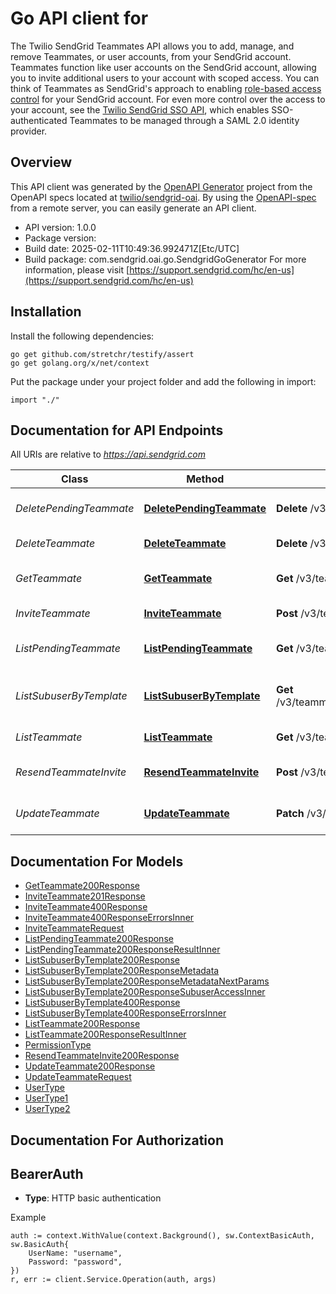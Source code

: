 # Go API client for 

The Twilio SendGrid Teammates API allows you to add, manage, and remove Teammates, or user accounts, from your SendGrid account. Teammates function like user accounts on the SendGrid account, allowing you to invite additional users to your account with scoped access. You can think of Teammates as SendGrid's approach to enabling [role-based access control](https://en.wikipedia.org/wiki/Role-based_access_control) for your SendGrid account. For even more control over the access to your account, see the [Twilio SendGrid SSO API](https://docs.sendgrid.com/api-reference/single-sign-on-teammates/), which enables SSO-authenticated Teammates to be managed through a SAML 2.0 identity provider.

## Overview
This API client was generated by the [OpenAPI Generator](https://openapi-generator.tech) project from the OpenAPI specs located at [twilio/sendgrid-oai](https://github.com/twilio/sendgrid-oai/tree/main/spec).  By using the [OpenAPI-spec](https://www.openapis.org/) from a remote server, you can easily generate an API client.

- API version: 1.0.0
- Package version: 
- Build date: 2025-02-11T10:49:36.992471Z[Etc/UTC]
- Build package: com.sendgrid.oai.go.SendgridGoGenerator
For more information, please visit [https://support.sendgrid.com/hc/en-us](https://support.sendgrid.com/hc/en-us)

## Installation

Install the following dependencies:

```shell
go get github.com/stretchr/testify/assert
go get golang.org/x/net/context
```

Put the package under your project folder and add the following in import:

```golang
import "./"
```

## Documentation for API Endpoints

All URIs are relative to *https://api.sendgrid.com*

Class | Method | HTTP request | Description
------------ | ------------- | ------------- | -------------
*DeletePendingTeammate* | [**DeletePendingTeammate**](docs/DeletePendingTeammate.md#deletependingteammate) | **Delete** /v3/teammates/pending/{Token} | Delete pending teammate
*DeleteTeammate* | [**DeleteTeammate**](docs/DeleteTeammate.md#deleteteammate) | **Delete** /v3/teammates/{Username} | Delete teammate
*GetTeammate* | [**GetTeammate**](docs/GetTeammate.md#getteammate) | **Get** /v3/teammates/{Username} | Retrieve specific teammate
*InviteTeammate* | [**InviteTeammate**](docs/InviteTeammate.md#inviteteammate) | **Post** /v3/teammates | Invite teammate
*ListPendingTeammate* | [**ListPendingTeammate**](docs/ListPendingTeammate.md#listpendingteammate) | **Get** /v3/teammates/pending | Retrieve all pending teammates
*ListSubuserByTemplate* | [**ListSubuserByTemplate**](docs/ListSubuserByTemplate.md#listsubuserbytemplate) | **Get** /v3/teammates/{TeammateName}/subuser_access | Get Teammate Subuser Access
*ListTeammate* | [**ListTeammate**](docs/ListTeammate.md#listteammate) | **Get** /v3/teammates | Retrieve all teammates
*ResendTeammateInvite* | [**ResendTeammateInvite**](docs/ResendTeammateInvite.md#resendteammateinvite) | **Post** /v3/teammates/pending/{Token}/resend | Resend teammate invite
*UpdateTeammate* | [**UpdateTeammate**](docs/UpdateTeammate.md#updateteammate) | **Patch** /v3/teammates/{Username} | Update teammate&#39;s permissions


## Documentation For Models

 - [GetTeammate200Response](GetTeammate200Response.md)
 - [InviteTeammate201Response](InviteTeammate201Response.md)
 - [InviteTeammate400Response](InviteTeammate400Response.md)
 - [InviteTeammate400ResponseErrorsInner](InviteTeammate400ResponseErrorsInner.md)
 - [InviteTeammateRequest](InviteTeammateRequest.md)
 - [ListPendingTeammate200Response](ListPendingTeammate200Response.md)
 - [ListPendingTeammate200ResponseResultInner](ListPendingTeammate200ResponseResultInner.md)
 - [ListSubuserByTemplate200Response](ListSubuserByTemplate200Response.md)
 - [ListSubuserByTemplate200ResponseMetadata](ListSubuserByTemplate200ResponseMetadata.md)
 - [ListSubuserByTemplate200ResponseMetadataNextParams](ListSubuserByTemplate200ResponseMetadataNextParams.md)
 - [ListSubuserByTemplate200ResponseSubuserAccessInner](ListSubuserByTemplate200ResponseSubuserAccessInner.md)
 - [ListSubuserByTemplate400Response](ListSubuserByTemplate400Response.md)
 - [ListSubuserByTemplate400ResponseErrorsInner](ListSubuserByTemplate400ResponseErrorsInner.md)
 - [ListTeammate200Response](ListTeammate200Response.md)
 - [ListTeammate200ResponseResultInner](ListTeammate200ResponseResultInner.md)
 - [PermissionType](PermissionType.md)
 - [ResendTeammateInvite200Response](ResendTeammateInvite200Response.md)
 - [UpdateTeammate200Response](UpdateTeammate200Response.md)
 - [UpdateTeammateRequest](UpdateTeammateRequest.md)
 - [UserType](UserType.md)
 - [UserType1](UserType1.md)
 - [UserType2](UserType2.md)


## Documentation For Authorization



## BearerAuth

- **Type**: HTTP basic authentication

Example

```golang
auth := context.WithValue(context.Background(), sw.ContextBasicAuth, sw.BasicAuth{
    UserName: "username",
    Password: "password",
})
r, err := client.Service.Operation(auth, args)
```

